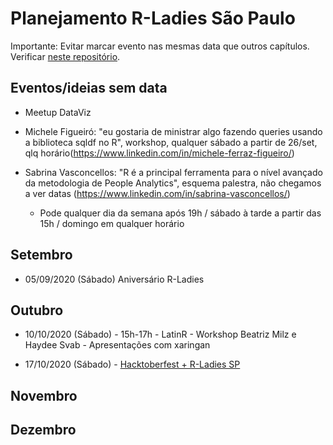 # Planejamento R-Ladies São Paulo

Importante: Evitar marcar evento nas mesmas data que outros capítulos. Verificar [neste repositório](https://github.com/R-Ladies-Sao-Paulo/RLadies-Brasil).

## Eventos/ideias sem data 

- Meetup DataViz

-   Michele Figueiró: "eu gostaria de ministrar algo fazendo queries usando a biblioteca sqldf no R", workshop, qualquer sábado a partir de 26/set, qlq horário(https://www.linkedin.com/in/michele-ferraz-figueiro/)

- Sabrina Vasconcellos: "R é a principal ferramenta para o nível avançado da metodologia de People Analytics", esquema palestra, não chegamos a ver datas (https://www.linkedin.com/in/sabrina-vasconcellos/)
  - Pode qualquer dia da semana após 19h / sábado à tarde a partir das 15h / domingo em qualquer horário

## Setembro

- 05/09/2020 (Sábado) Aniversário R-Ladies

## Outubro

- 10/10/2020 (Sábado) - 15h-17h - LatinR - Workshop Beatriz Milz e Haydee Svab - Apresentações com xaringan

- 17/10/2020 (Sábado) - [Hacktoberfest + R-Ladies SP](https://organize.mlh.io/participants/events/4200-r-ladies-sao-paulo-hacktoberfest-meetup-online) 

## Novembro

## Dezembro
